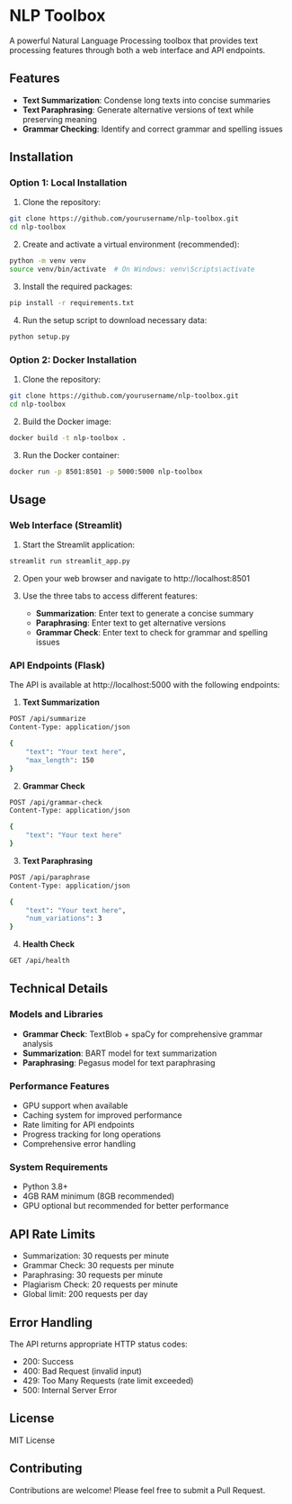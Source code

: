 # NLP Toolbox

A powerful Natural Language Processing toolbox that provides text processing features through both a web interface and API endpoints.

## Features

- **Text Summarization**: Condense long texts into concise summaries
- **Text Paraphrasing**: Generate alternative versions of text while preserving meaning
- **Grammar Checking**: Identify and correct grammar and spelling issues

## Installation

### Option 1: Local Installation

1. Clone the repository:
```bash
git clone https://github.com/yourusername/nlp-toolbox.git
cd nlp-toolbox
```

2. Create and activate a virtual environment (recommended):
```bash
python -m venv venv
source venv/bin/activate  # On Windows: venv\Scripts\activate
```

3. Install the required packages:
```bash
pip install -r requirements.txt
```

4. Run the setup script to download necessary data:
```bash
python setup.py
```

### Option 2: Docker Installation

1. Clone the repository:
```bash
git clone https://github.com/yourusername/nlp-toolbox.git
cd nlp-toolbox
```

2. Build the Docker image:
```bash
docker build -t nlp-toolbox .
```

3. Run the Docker container:
```bash
docker run -p 8501:8501 -p 5000:5000 nlp-toolbox
```

## Usage

### Web Interface (Streamlit)

1. Start the Streamlit application:
```bash
streamlit run streamlit_app.py
```

2. Open your web browser and navigate to http://localhost:8501

3. Use the three tabs to access different features:
   - **Summarization**: Enter text to generate a concise summary
   - **Paraphrasing**: Enter text to get alternative versions
   - **Grammar Check**: Enter text to check for grammar and spelling issues

### API Endpoints (Flask)

The API is available at http://localhost:5000 with the following endpoints:

1. **Text Summarization**
```bash
POST /api/summarize
Content-Type: application/json

{
    "text": "Your text here",
    "max_length": 150
}
```

2. **Grammar Check**
```bash
POST /api/grammar-check
Content-Type: application/json

{
    "text": "Your text here"
}
```

3. **Text Paraphrasing**
```bash
POST /api/paraphrase
Content-Type: application/json

{
    "text": "Your text here",
    "num_variations": 3
}
```

4. **Health Check**
```bash
GET /api/health
```

## Technical Details

### Models and Libraries
- **Grammar Check**: TextBlob + spaCy for comprehensive grammar analysis
- **Summarization**: BART model for text summarization
- **Paraphrasing**: Pegasus model for text paraphrasing

### Performance Features
- GPU support when available
- Caching system for improved performance
- Rate limiting for API endpoints
- Progress tracking for long operations
- Comprehensive error handling

### System Requirements
- Python 3.8+
- 4GB RAM minimum (8GB recommended)
- GPU optional but recommended for better performance

## API Rate Limits
- Summarization: 30 requests per minute
- Grammar Check: 30 requests per minute
- Paraphrasing: 30 requests per minute
- Plagiarism Check: 20 requests per minute
- Global limit: 200 requests per day

## Error Handling
The API returns appropriate HTTP status codes:
- 200: Success
- 400: Bad Request (invalid input)
- 429: Too Many Requests (rate limit exceeded)
- 500: Internal Server Error

## License

MIT License

## Contributing

Contributions are welcome! Please feel free to submit a Pull Request.